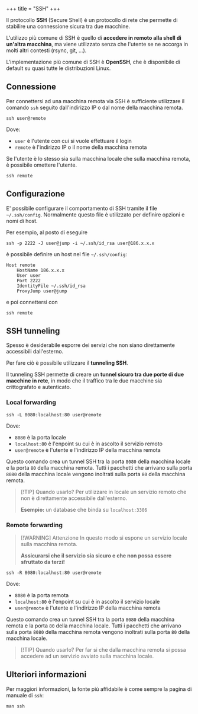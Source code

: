 +++
title = "SSH"
+++

Il protocollo **SSH** (Secure Shell) è un protocollo di rete che permette di stabilire una connessione sicura tra due macchine.

L'utilizzo più comune di SSH è quello di **accedere in remoto alla shell di un'altra macchina**, ma viene utilizzato senza che l'utente se ne accorga in molti altri contesti (rsync, git, ...).

L'implementazione più comune di SSH è **OpenSSH**, che è disponibile di default su quasi tutte le distribuzioni Linux.

## Connessione

Per connettersi ad una macchina remota via SSH è sufficiente utilizzare il comando `ssh` seguito dall'indirizzo IP o dal nome della macchina remota.

```shell
ssh user@remote
```

Dove:

- `user` è l'utente con cui si vuole effettuare il login
- `remote` è l'indirizzo IP o il nome della macchina remota

Se l'utente è lo stesso sia sulla macchina locale che sulla macchina remota, è possibile omettere l'utente.

```shell
ssh remote
```

## Configurazione

E' possibile configurare il comportamento di SSH tramite il file `~/.ssh/config`. Normalmente questo file è utilizzato per definire opzioni e nomi di host.

Per esempio, al posto di eseguire

```shell
ssh -p 2222 -J user@jump -i ~/.ssh/id_rsa user@186.x.x.x
```

è possibile definire un host nel file `~/.ssh/config`:

```shell
Host remote
    HostName 186.x.x.x
    User user
    Port 2222
    IdentityFile ~/.ssh/id_rsa
    ProxyJump user@jump
```

e poi connettersi con

```shell
ssh remote
```

## SSH tunneling

Spesso è desiderabile esporre dei servizi che non siano direttamente accessibili dall'esterno.

Per fare ciò è possibile utilizzare il **tunneling SSH**.

Il tunneling SSH permette di creare un **tunnel sicuro tra due porte di due macchine in rete**, in modo che il traffico tra le due macchine sia crittografato e autenticato.

### Local forwarding

```shell
ssh -L 8080:localhost:80 user@remote
```

Dove:

- `8080` è la porta locale
- `localhost:80` è l'enpoint su cui è in ascolto il servizio remoto
- `user@remote` è l'utente e l'indirizzo IP della macchina remota

Questo comando crea un tunnel SSH tra la porta `8080` della macchina locale e la porta `80` della macchina remota. Tutti i pacchetti che arrivano sulla porta `8080` della macchina locale vengono inoltrati sulla porta `80` della macchina remota.

> [!TIP] Quando usarlo?
> Per utilizzare in locale un servizio remoto che non è direttamente accessibile dall'esterno.
>
> **Esempio:** un database che binda su `localhost:3306`

### Remote forwarding

> [!WARNING] Attenzione
> In questo modo si espone un servizio locale sulla macchina remota.
>
> **Assicurarsi che il servizio sia sicuro e che non possa essere sfruttato da terzi!**

```shell
ssh -R 8080:localhost:80 user@remote
```

Dove:

- `8080` è la porta remota
- `localhost:80` è l'enpoint su cui è in ascolto il servizio locale
- `user@remote` è l'utente e l'indirizzo IP della macchina remota

Questo comando crea un tunnel SSH tra la porta `8080` della macchina remota e la porta `80` della macchina locale. Tutti i pacchetti che arrivano sulla porta `8080` della macchina remota vengono inoltrati sulla porta `80` della macchina locale.

> [!TIP] Quando usarlo?
> Per far si che dalla macchina remota si possa accedere ad un servizio avviato sulla macchina locale.

## Ulteriori informazioni

Per maggiori informazioni, la fonte più affidabile è come sempre la pagina di manuale di `ssh`:

```
man ssh
```
